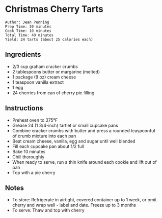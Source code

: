 # Christmas Cherry Tarts

```
Author: Jean Penning
Prep Time: 30 minutes
Cook Time: 10 minutes
Total Time: 40 minutes
Yield: 24 tarts (about 25 calories each)
```

## Ingredients

- 2/3 cup graham cracker crumbs
- 2 tablespoons butter or margarine (melted)
- 1 package (8 oz) cream cheese
- 1 teaspoon vanilla extract
- 1 egg
- 24 cherries from can of cherry pie filling

## Instructions

- Preheat oven to 375°F
- Grease 24 (1 3/4-inch) tartlet or small cupcake pans
- Combine cracker crumbs with butter and press a rounded teaspoonful of crumb mixture into each pan
- Beat cream cheese, vanilla, egg and sugar until well blended
- Fill each cupcake pan about 1/2 full
- Bake 10 minutes
- Chill thoroughly
- When ready to serve, run a thin knife around each cookie and lift out of pan
- Top with a pie cherry

## Notes

- To store: Refrigerate in airtight, covered container up to 1 week, or omit cherry and wrap well - label and date. Freeze up to 3 months
- To serve: Thaw and top with cherry
